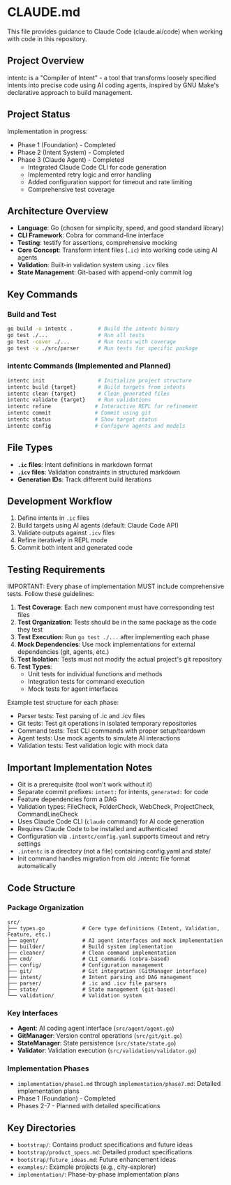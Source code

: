 # CLAUDE.md

This file provides guidance to Claude Code (claude.ai/code) when working with code in this repository.

## Project Overview

intentc is a "Compiler of Intent" - a tool that transforms loosely specified intents into precise code using AI coding agents, inspired by GNU Make's declarative approach to build management.

## Project Status

Implementation in progress:
- Phase 1 (Foundation) - Completed
- Phase 2 (Intent System) - Completed
- Phase 3 (Claude Agent) - Completed
  - Integrated Claude Code CLI for code generation
  - Implemented retry logic and error handling
  - Added configuration support for timeout and rate limiting
  - Comprehensive test coverage

## Architecture Overview

- **Language**: Go (chosen for simplicity, speed, and good standard library)
- **CLI Framework**: Cobra for command-line interface
- **Testing**: testify for assertions, comprehensive mocking
- **Core Concept**: Transform intent files (`.ic`) into working code using AI agents
- **Validation**: Built-in validation system using `.icv` files
- **State Management**: Git-based with append-only commit log

## Key Commands

### Build and Test
```bash
go build -o intentc .        # Build the intentc binary
go test ./...                # Run all tests
go test -cover ./...         # Run tests with coverage
go test -v ./src/parser      # Run tests for specific package
```

### intentc Commands (Implemented and Planned)
```bash
intentc init                 # Initialize project structure
intentc build {target}       # Build targets from intents
intentc clean {target}       # Clean generated files
intentc validate {target}    # Run validations
intentc refine              # Interactive REPL for refinement
intentc commit              # Commit using git
intentc status              # Show target status
intentc config              # Configure agents and models
```

## File Types

- **`.ic` files**: Intent definitions in markdown format
- **`.icv` files**: Validation constraints in structured markdown
- **Generation IDs**: Track different build iterations

## Development Workflow

1. Define intents in `.ic` files
2. Build targets using AI agents (default: Claude Code API)
3. Validate outputs against `.icv` files
4. Refine iteratively in REPL mode
5. Commit both intent and generated code

## Testing Requirements

IMPORTANT: Every phase of implementation MUST include comprehensive tests. Follow these guidelines:

1. **Test Coverage**: Each new component must have corresponding test files
2. **Test Organization**: Tests should be in the same package as the code they test
3. **Test Execution**: Run `go test ./...` after implementing each phase
4. **Mock Dependencies**: Use mock implementations for external dependencies (git, agents, etc.)
5. **Test Isolation**: Tests must not modify the actual project's git repository
6. **Test Types**:
   - Unit tests for individual functions and methods
   - Integration tests for command execution
   - Mock tests for agent interfaces

Example test structure for each phase:
- Parser tests: Test parsing of .ic and .icv files
- Git tests: Test git operations in isolated temporary repositories
- Command tests: Test CLI commands with proper setup/teardown
- Agent tests: Use mock agents to simulate AI interactions
- Validation tests: Test validation logic with mock data

## Important Implementation Notes

- Git is a prerequisite (tool won't work without it)
- Separate commit prefixes: `intent:` for intents, `generated:` for code
- Feature dependencies form a DAG
- Validation types: FileCheck, FolderCheck, WebCheck, ProjectCheck, CommandLineCheck
- Uses Claude Code CLI (`claude` command) for AI code generation
- Requires Claude Code to be installed and authenticated
- Configuration via `.intentc/config.yaml` supports timeout and retry settings
- `.intentc` is a directory (not a file) containing config.yaml and state/
- Init command handles migration from old .intentc file format automatically

## Code Structure

### Package Organization
```
src/
├── types.go            # Core type definitions (Intent, Validation, Feature, etc.)
├── agent/              # AI agent interfaces and mock implementation
├── builder/            # Build system implementation
├── cleaner/            # Clean command implementation
├── cmd/                # CLI commands (cobra-based)
├── config/             # Configuration management
├── git/                # Git integration (GitManager interface)
├── intent/             # Intent parsing and DAG management
├── parser/             # .ic and .icv file parsers
├── state/              # State management (git-based)
└── validation/         # Validation system
```

### Key Interfaces
- **Agent**: AI coding agent interface (`src/agent/agent.go`)
- **GitManager**: Version control operations (`src/git/git.go`)
- **StateManager**: State persistence (`src/state/state.go`)
- **Validator**: Validation execution (`src/validation/validator.go`)

### Implementation Phases
- `implementation/phase1.md` through `implementation/phase7.md`: Detailed implementation plans
- Phase 1 (Foundation) - Completed
- Phases 2-7 - Planned with detailed specifications

## Key Directories

- `bootstrap/`: Contains product specifications and future ideas
- `bootstrap/product_specs.md`: Detailed product specifications
- `bootstrap/future_ideas.md`: Future enhancement ideas
- `examples/`: Example projects (e.g., city-explorer)
- `implementation/`: Phase-by-phase implementation plans